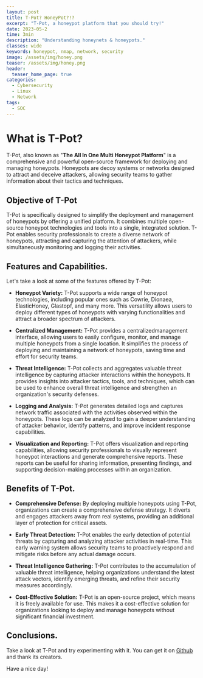 ```yaml
---
layout: post
title: T-Pot? HoneyPot?!?
excerpt: "T-Pot, a honeypot platform that you should try!"
date: 2023-05-2
time: 3min
description: "Understanding honeynets & honeypots."
classes: wide
keywords: honeypot, nmap, network, security
image: /assets/img/honey.png
teaser: /assets/img/honey.png
header:
  teaser_home_page: true
categories:
  - Cybersecurity
  - Linux
  - Network
tags:  
  - SOC
---
```


# What is T-Pot?
T-Pot, also known as "**The All In One Multi Honeypot Platform**" is a comprehensive and
powerful open-source framework for deploying and managing honeypots. Honeypots are
decoy systems or networks designed to attract and deceive attackers, allowing security
teams to gather information about their tactics and techniques.

## Objective of T-Pot
T-Pot is specifically designed to simplify the deployment and management of honeypots by offering a unified platform. It combines multiple open-source honeypot technologies and tools into a single, integrated solution. T-Pot enables security professionals to create a diverse network of honeypots, attracting and capturing the attention of attackers, while simultaneously monitoring and logging their activities.

## Features and Capabilities.

Let's take a look at some of the features offered by T-Pot:

- **Honeypot Variety:** T-Pot supports a wide range of
honeypot technologies, including popular ones such as Cowrie, Dionaea,
ElasticHoney, Glastopf, and many more. This versatility allows users to deploy
different types of honeypots with varying functionalities and attract a broader
spectrum of attackers.

- **Centralized Management:** T-Pot provides a centralizedmanagement interface, allowing users to easily configure, monitor, and manage multiple honeypots from a single location. It simplifies the process of deploying and
maintaining a network of honeypots, saving time and effort for security teams. 


- **Threat Intelligence:** T-Pot collects and aggregates valuable threat intelligence by
capturing attacker interactions within the honeypots. It provides insights into attacker
tactics, tools, and techniques, which can be used to enhance overall threat
intelligence and strengthen an organization's security defenses.

- **Logging and Analysis:** T-Pot generates detailed logs and captures network traffic associated with
the activities observed within the honeypots. These logs can be analyzed to gain a
deeper understanding of attacker behavior, identify patterns, and improve incident
response capabilities. 

- **Visualization and Reporting:** T-Pot offers visualization and
reporting capabilities, allowing security professionals to visually represent honeypot
interactions and generate comprehensive reports. These reports can be useful for
sharing information, presenting findings, and supporting decision-making processes
within an organization.

## Benefits of T-Pot.

- **Comprehensive Defense:** By deploying multiple honeypots using
T-Pot, organizations can create a comprehensive defense strategy. It diverts and
engages attackers away from real systems, providing an additional layer of protection
for critical assets.

- **Early Threat Detection:** T-Pot enables the early detection of
potential threats by capturing and analyzing attacker activities in real-time. This early
warning system allows security teams to proactively respond and mitigate risks
before any actual damage occurs.

- **Threat Intelligence Gathering:** T-Pot contributes
to the accumulation of valuable threat intelligence, helping organizations understand
the latest attack vectors, identify emerging threats, and refine their security measures
accordingly.

- **Cost-Effective Solution:** T-Pot is an open-source project, which means
it is freely available for use. This makes it a cost-effective solution for organizations
looking to deploy and manage honeypots without significant financial investment.

## Conclusions.

Take a look at T-Pot and try experimenting with it. You can get it on [Github](https://github.com/telekom-security/tpotce) and thank its creators. 

Have a nice day!
